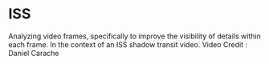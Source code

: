 # ISS
Analyzing video frames, specifically to improve the visibility of details within each frame. In the context of an ISS shadow transit video.
Video Credit : Daniel Carache
